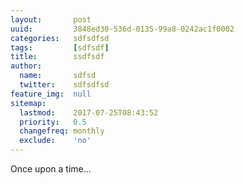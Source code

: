 ```yaml
---
layout:       post
uuid:         3848ed30-536d-0135-99a8-0242ac1f0002
categories:   sdfsdfsd
tags:         [sdfsdf]
title:        ssdfsdf
author:       
  name:       sdfsd
  twitter:    sdfsdfsd
feature_img:  null
sitemap:
  lastmod:    2017-07-25T08:43:52
  priority:   0.5
  changefreq: monthly
  exclude:    'no'
---
```


Once upon a time...
